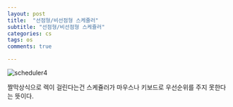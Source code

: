 ```yaml
---
layout: post
title:  "선점형/비선점형 스케쥴러"
subtitle: "선점형/비선점형 스케쥴러"
categories: cs
tags: os
comments: true

---
```

![scheduler4](https://user-images.githubusercontent.com/56789064/93225621-62f75280-f7ad-11ea-9338-8b37d4bd38b6.jpg)


짤막상식으로 렉이 걸린다는건 스케쥴러가 마우스나 키보드로 우선순위를 주지 못한다는 뜻이다.